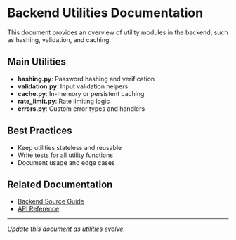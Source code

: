 # Backend Utilities Documentation

This document provides an overview of utility modules in the backend, such as hashing, validation, and caching.

## Main Utilities

- **hashing.py**: Password hashing and verification
- **validation.py**: Input validation helpers
- **cache.py**: In-memory or persistent caching
- **rate_limit.py**: Rate limiting logic
- **errors.py**: Custom error types and handlers

## Best Practices

- Keep utilities stateless and reusable
- Write tests for all utility functions
- Document usage and edge cases

## Related Documentation

- [Backend Source Guide](../../../backend-source-guide.md)
- [API Reference](../../../api-reference.md)

---

*Update this document as utilities evolve.*
